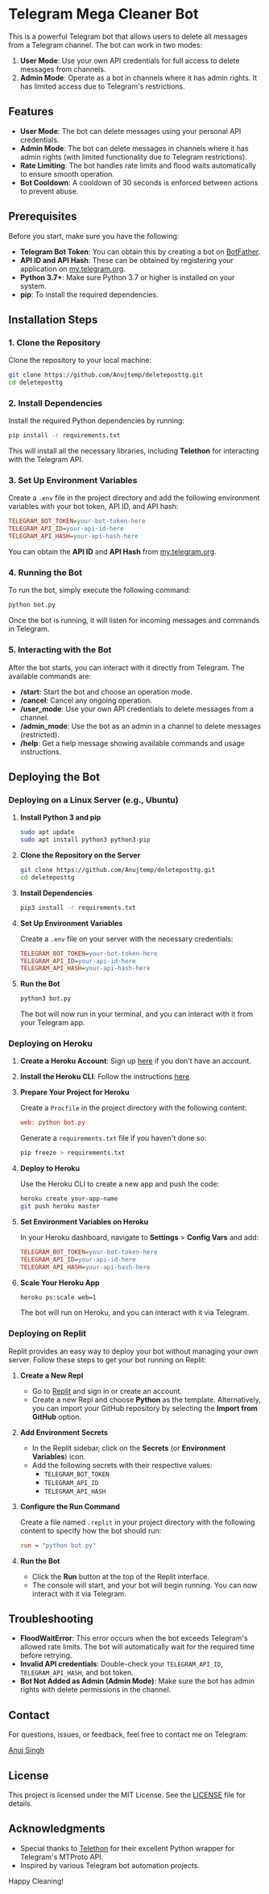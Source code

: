# Telegram Mega Cleaner Bot

This is a powerful Telegram bot that allows users to delete all messages from a Telegram channel. The bot can work in two modes:

1. **User Mode**: Use your own API credentials for full access to delete messages from channels.
2. **Admin Mode**: Operate as a bot in channels where it has admin rights. It has limited access due to Telegram's restrictions.

## Features

- **User Mode**: The bot can delete messages using your personal API credentials.
- **Admin Mode**: The bot can delete messages in channels where it has admin rights (with limited functionality due to Telegram restrictions).
- **Rate Limiting**: The bot handles rate limits and flood waits automatically to ensure smooth operation.
- **Bot Cooldown**: A cooldown of 30 seconds is enforced between actions to prevent abuse.

## Prerequisites

Before you start, make sure you have the following:

- **Telegram Bot Token**: You can obtain this by creating a bot on [BotFather](https://core.telegram.org/bots#botfather).
- **API ID and API Hash**: These can be obtained by registering your application on [my.telegram.org](https://my.telegram.org/auth).
- **Python 3.7+**: Make sure Python 3.7 or higher is installed on your system.
- **pip**: To install the required dependencies.

## Installation Steps

### 1. Clone the Repository

Clone the repository to your local machine:

```bash
git clone https://github.com/Anujtemp/deleteposttg.git
cd deleteposttg
```

### 2. Install Dependencies

Install the required Python dependencies by running:

```bash
pip install -r requirements.txt
```

This will install all the necessary libraries, including **Telethon** for interacting with the Telegram API.

### 3. Set Up Environment Variables

Create a `.env` file in the project directory and add the following environment variables with your bot token, API ID, and API hash:

```ini
TELEGRAM_BOT_TOKEN=your-bot-token-here
TELEGRAM_API_ID=your-api-id-here
TELEGRAM_API_HASH=your-api-hash-here
```

You can obtain the **API ID** and **API Hash** from [my.telegram.org](https://my.telegram.org/auth).

### 4. Running the Bot

To run the bot, simply execute the following command:

```bash
python bot.py
```

Once the bot is running, it will listen for incoming messages and commands in Telegram.

### 5. Interacting with the Bot

After the bot starts, you can interact with it directly from Telegram. The available commands are:

- **/start**: Start the bot and choose an operation mode.
- **/cancel**: Cancel any ongoing operation.
- **/user_mode**: Use your own API credentials to delete messages from a channel.
- **/admin_mode**: Use the bot as an admin in a channel to delete messages (restricted).
- **/help**: Get a help message showing available commands and usage instructions.

## Deploying the Bot

### Deploying on a Linux Server (e.g., Ubuntu)

1. **Install Python 3 and pip**

   ```bash
   sudo apt update
   sudo apt install python3 python3-pip
   ```

2. **Clone the Repository on the Server**

   ```bash
   git clone https://github.com/Anujtemp/deleteposttg.git
   cd deleteposttg
   ```

3. **Install Dependencies**

   ```bash
   pip3 install -r requirements.txt
   ```

4. **Set Up Environment Variables**

   Create a `.env` file on your server with the necessary credentials:

   ```ini
   TELEGRAM_BOT_TOKEN=your-bot-token-here
   TELEGRAM_API_ID=your-api-id-here
   TELEGRAM_API_HASH=your-api-hash-here
   ```

5. **Run the Bot**

   ```bash
   python3 bot.py
   ```

   The bot will now run in your terminal, and you can interact with it from your Telegram app.

### Deploying on Heroku

1. **Create a Heroku Account**: Sign up [here](https://signup.heroku.com/) if you don't have an account.
2. **Install the Heroku CLI**: Follow the instructions [here](https://devcenter.heroku.com/articles/heroku-cli).
3. **Prepare Your Project for Heroku**

   Create a `Procfile` in the project directory with the following content:

   ```ini
   web: python bot.py
   ```

   Generate a `requirements.txt` file if you haven't done so:

   ```bash
   pip freeze > requirements.txt
   ```

4. **Deploy to Heroku**

   Use the Heroku CLI to create a new app and push the code:

   ```bash
   heroku create your-app-name
   git push heroku master
   ```

5. **Set Environment Variables on Heroku**

   In your Heroku dashboard, navigate to **Settings** > **Config Vars** and add:

   ```ini
   TELEGRAM_BOT_TOKEN=your-bot-token-here
   TELEGRAM_API_ID=your-api-id-here
   TELEGRAM_API_HASH=your-api-hash-here
   ```

6. **Scale Your Heroku App**

   ```bash
   heroku ps:scale web=1
   ```

   The bot will run on Heroku, and you can interact with it via Telegram.

### Deploying on Replit

Replit provides an easy way to deploy your bot without managing your own server. Follow these steps to get your bot running on Replit:

1. **Create a New Repl**

   - Go to [Replit](https://replit.com/) and sign in or create an account.
   - Create a new Repl and choose **Python** as the template. Alternatively, you can import your GitHub repository by selecting the **Import from GitHub** option.

2. **Add Environment Secrets**

   - In the Replit sidebar, click on the **Secrets** (or **Environment Variables**) icon.
   - Add the following secrets with their respective values:
     - `TELEGRAM_BOT_TOKEN`
     - `TELEGRAM_API_ID`
     - `TELEGRAM_API_HASH`

3. **Configure the Run Command**

   Create a file named `.replit` in your project directory with the following content to specify how the bot should run:

   ```ini
   run = "python bot.py"
   ```

4. **Run the Bot**

   - Click the **Run** button at the top of the Replit interface.
   - The console will start, and your bot will begin running. You can now interact with it via Telegram.

## Troubleshooting

- **FloodWaitError**: This error occurs when the bot exceeds Telegram's allowed rate limits. The bot will automatically wait for the required time before retrying.
- **Invalid API credentials**: Double-check your `TELEGRAM_API_ID`, `TELEGRAM_API_HASH`, and bot token.
- **Bot Not Added as Admin (Admin Mode)**: Make sure the bot has admin rights with delete permissions in the channel.

## Contact

For questions, issues, or feedback, feel free to contact me on Telegram:

[Anuj Singh](https://t.me/Anuj_singg)

## License

This project is licensed under the MIT License. See the [LICENSE](LICENSE) file for details.

## Acknowledgments

- Special thanks to [Telethon](https://github.com/LonamiWebs/Telethon) for their excellent Python wrapper for Telegram's MTProto API.
- Inspired by various Telegram bot automation projects.

Happy Cleaning!
